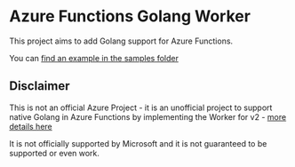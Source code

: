 Azure Functions Golang Worker
=============================

This project aims to add Golang support for Azure Functions.


You can [find an example in the samples folder](/sample)



Disclaimer
----------
This is not an official Azure Project - it is an unofficial project to support native Golang in Azure Functions by implementing the Worker for v2 - [more details here](https://github.com/Azure/azure-webjobs-sdk-script/wiki/Language-Extensibility)

It is not officially supported by Microsoft and it is not guaranteed to be supported or even work.
